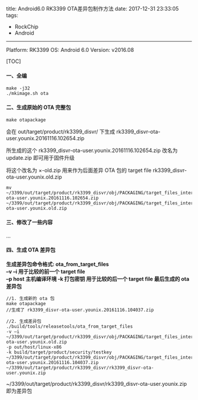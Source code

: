 title: Android6.0 RK3399 OTA差异包制作方法
date: 2017-12-31 23:33:05
tags: 
- RockChip
- Android

---

Platform: RK3399
OS: Android 6.0
Version: v2016.08

[TOC]

#### 一、全编
```
make -j32
./mkimage.sh ota
```
#### 二、生成原始的 OTA 完整包
```
make otapackage
```
会在 out/target/product/rk3399_disvr/ 下生成 rk3399_disvr-ota-user.younix.20161116.102654.zip

所生成的这个 rk3399_disvr-ota-user.younix.20161116.102654.zip 改名为 update.zip 即可用于固件升级

将这个改名为 ×-old.zip 用来作为后面差异 OTA 包的 target file
rk3399_disvr-ota-user.younix.old.zip
```
mv 
~/3399/out/target/product/rk3399_disvr/obj/PACKAGING/target_files_intermediates/rk3399_disvr-ota-user.younix.20161116.102654.zip
~/3399/out/target/product/rk3399_disvr/obj/PACKAGING/target_files_intermediates/rk3399_disvr-ota-user.younix.old.zip
```

#### 三、修改了一些内容
...

#### 四、生成 OTA 差异包
**生成差异包命令格式: 
ota_from_target_files   
–v –i  用于比较的前一个 target file   
–p host 主机编译环境 
‐k  打包密钥 
用于比较的后一个 target file 
最后生成的 ota 差异包**   
```
//1. 生成新的 ota 包
make otapackage
//生成了 rk3399_disvr-ota-user.younix.20161116.104037.zip

//2. 生成差异包
./build/tools/releasetools/ota_from_target_files   
‐v –i 
~/3399/out/target/product/rk3399_disvr/obj/PACKAGING/target_files_intermediates/rk3399_disvr-ota-user.younix.old.zip
‐p out/host/linux‐x86   
‐k build/target/product/security/testkey   
~/3399/out/target/product/rk3399_disvr/obj/PACKAGING/target_files_intermediates/rk3399_disvr-ota-user.younix.20161116.104037.zip
~/3399/out/target/product/rk3399_disvr/rk3399_disvr-ota-user.younix.zip
```
~/3399/out/target/product/rk3399_disvr/rk3399_disvr-ota-user.younix.zip
即为差异包
